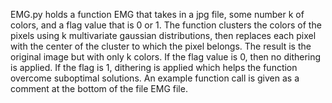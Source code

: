EMG.py holds a function EMG that takes in a jpg file, some number k of colors, and 
a flag value that is 0 or 1. The function clusters the colors of the pixels using k multivariate 
gaussian distributions, then replaces each pixel with the center of the cluster
to which the pixel belongs. The result is the original image but with only k colors. If the flag
value is 0, then no dithering is applied. If the flag is 1, dithering is applied
which helps the function overcome suboptimal solutions. An example function call is 
given as a comment at the bottom of the file EMG file.
